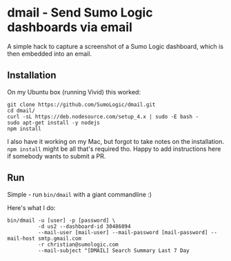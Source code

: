 # dmail - Send Sumo Logic dashboards via email

A simple hack to capture a screenshot of a Sumo Logic dashboard, which is then embedded into an email.

## Installation

On my Ubuntu box (running Vivid) this worked:

```
git clone https://github.com/SumoLogic/dmail.git
cd dmail/
curl -sL https://deb.nodesource.com/setup_4.x | sudo -E bash -
sudo apt-get install -y nodejs
npm install
```

I also have it working on my Mac, but forgot to take notes on the installation. `npm install` might be all that's required tho. Happy to add instructions here if somebody wants to submit a PR.

## Run

Simple - run `bin/dmail` with a giant commandline :)

Here's what I do:

```
bin/dmail -u [user] -p [password] \
          -d us2 --dashboard-id 30486094
          --mail-user [mail-user] --mail-password [mail-password] --mail-host smtp.gmail.com
          -r christian@sumologic.com
          --mail-subject "[DMAIL] Search Summary Last 7 Day
```